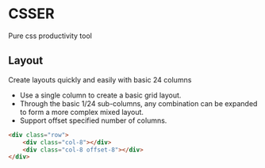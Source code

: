 # CSSER
Pure css productivity tool

## Layout

Create layouts quickly and easily with basic 24 columns

- Use a single column to create a basic grid layout.
- Through the basic 1/24 sub-columns, any combination can be expanded to form a more complex mixed layout.
- Support offset specified number of columns.
  
```html
<div class="row">
    <div class="col-8"></div>
    <div class="col-8 offset-8"></div>
</div>
```